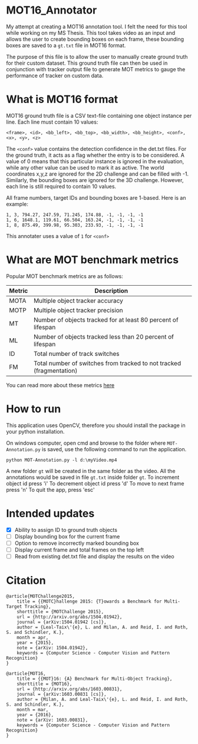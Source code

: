 # MOT16_Annotator
My attempt at creating a MOT16 annotation tool. I felt the need for this tool while working on my MS Thesis. This tool takes video as an input and allows the user to create bounding boxes on each frame, these bounding boxes are saved to a ``gt.txt`` file in MOT16 format.

The purpose of this file is to allow the user to manually create ground truth for their custom dataset. This ground truth file can then be used in conjunction with tracker output file to generate MOT metrics to gauge the performance of tracker on custom data.

# What is MOT16 format
MOT16 ground truth file is a CSV text-file containing one object instance per line. Each line must contain 10 values:

```
<frame>, <id>, <bb_left>, <bb_top>, <bb_width>, <bb_height>, <conf>, <x>, <y>, <z>
```

The ``<conf>`` value contains the detection confidence in the det.txt files. For the ground truth, it acts as a flag whether the entry is to be considered. A value of 0 means that this particular instance is ignored in the evaluation, while any other value can be used to mark it as active. The world coordinates x,y,z are ignored for the 2D challenge and can be filled with -1. Similarly, the bounding boxes are ignored for the 3D challenge. However, each line is still required to contain 10 values.

All frame numbers, target IDs and bounding boxes are 1-based. Here is an example:

```
1, 3, 794.27, 247.59, 71.245, 174.88, -1, -1, -1, -1
1, 6, 1648.1, 119.61, 66.504, 163.24, -1, -1, -1, -1
1, 8, 875.49, 399.98, 95.303, 233.93, -1, -1, -1, -1
```

This annotater uses a value of ``1`` for ``<conf>``

# What are MOT benchmark metrics
Popular MOT benchmark metrics are as follows:

Metric | Description
------ | -----------
MOTA | Multiple object tracker accuracy
MOTP | Multiple object tracker precision
MT | Number of objects tracked for at least 80 percent of lifespan
ML | Number of objects tracked less than 20 percent of lifespan
ID | Total number of track switches
FM | Total number of switches from tracked to not tracked (fragmentation)

You can read more about these metrics [here](https://arxiv.org/pdf/1504.01942.pdf)

# How to run
This application uses OpenCV, therefore you should install the package in your python installation.

On windows computer, open cmd and browse to the folder where `MOT-Annotation.py` is saved, use the following command to run the application.
````
python MOT-Annotation.py -l d:\myVideo.mp4
````

A new folder `gt` will be created in the same folder as the video. All the annotations would be saved in file `gt.txt` inside folder `gt`.
To increment object id press 'i'
To decrement object id press 'd'
To move to next frame press 'n'
To quit the app, press 'esc'

# Intended updates
- [x] Ability to assign ID to ground truth objects 
- [ ] Display bounding box for the current frame
- [ ] Option to remove incorrectly marked bounding box
- [ ] Display current frame and total frames on the top left
- [ ] Read from existing det.txt file and display the results on the video

# Citation
```
@article{MOTChallenge2015,
	title = {{MOTC}hallenge 2015: {T}owards a Benchmark for Multi-Target Tracking},
	shorttitle = {MOTChallenge 2015},
	url = {http://arxiv.org/abs/1504.01942},
	journal = {arXiv:1504.01942 [cs]},
	author = {Leal-Taix\'{e}, L. and Milan, A. and Reid, I. and Roth, S. and Schindler, K.},
	month = apr,
	year = {2015},
	note = {arXiv: 1504.01942},
	keywords = {Computer Science - Computer Vision and Pattern Recognition}
}
```

```
@article{MOT16,
	title = {{MOT}16: {A} Benchmark for Multi-Object Tracking},
	shorttitle = {MOT16},
	url = {http://arxiv.org/abs/1603.00831},
	journal = {arXiv:1603.00831 [cs]},
	author = {Milan, A. and Leal-Taix\'{e}, L. and Reid, I. and Roth, S. and Schindler, K.},
	month = mar,
	year = {2016},
	note = {arXiv: 1603.00831},
	keywords = {Computer Science - Computer Vision and Pattern Recognition}
}
```
